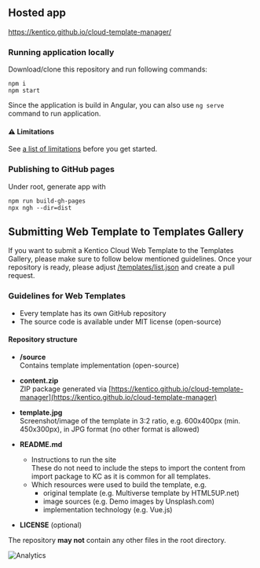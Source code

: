 ## Hosted app 

https://kentico.github.io/cloud-template-manager/

### Running application locally

Download/clone this repository and run following commands:

```
npm i
npm start 
```

Since the application is build in Angular, you can also use `ng serve` command to run application.

#### :warning: Limitations

See [a list of limitations](https://kentico.github.io/cloud-template-manager/limitations) before you get started.

### Publishing to GitHub pages

Under root, generate app with

```
npm run build-gh-pages
npx ngh --dir=dist
```

## Submitting Web Template to Templates Gallery

If you want to submit a Kentico Cloud Web Template to the Templates Gallery, please make sure to follow below mentioned guidelines. Once your repository is ready, please adjust [/templates/list.json](/templates/list.json) and create a pull request.

### Guidelines for Web Templates
* Every template has its own GitHub repository
* The source code is available under MIT license (open-source)

#### Repository structure

* **/source**<br>Contains template implementation (open-source)
    
* **content.zip**<br>ZIP package generated via [https://kentico.github.io/cloud-template-manager](https://kentico.github.io/cloud-template-manager)

* **template.jpg**<br>Screenshot/image of the template in 3:2 ratio, e.g. 600x400px (min. 450x300px), in JPG format (no other format is allowed)

* **README.md**
  * Instructions to run the site<br>These do not need to include the steps to import the content from import package to KC as it is common for all templates.
  * Which resources were used to build the template, e.g.
    * original template (e.g. Multiverse template by HTML5UP.net)
    * image sources (e.g. Demo images by Unsplash.com)
    * implementation technology (e.g. Vue.js)
* **LICENSE** (optional)

The repository **may not** contain any other files in the root directory.


![Analytics](https://kentico-ga-beacon.azurewebsites.net/api/UA-69014260-4/Kentico/cloud-template-manager?pixel)
